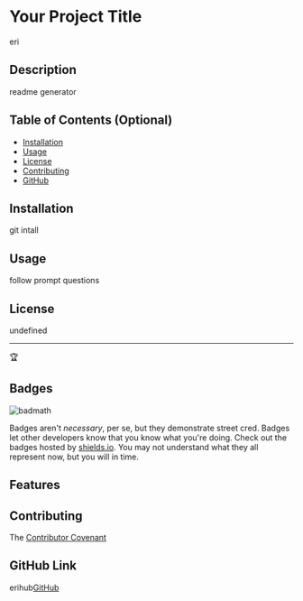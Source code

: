 
# Your Project Title
eri 

## Description 

readme generator 

## Table of Contents (Optional)

* [Installation](#installation)
* [Usage](#usage)
* [License](#license)
* [Contributing](#contribor)
* [GitHub](#github)


## Installation
git intall 

## Usage 

follow prompt questions 


## License
undefined

----------------

🏆 

## Badges



![badmath](https://img.shields.io/github/languages/top/nielsenjared/badmath)

Badges aren't _necessary_, per se, but they demonstrate street cred. Badges let other developers know that you know what you're doing. Check out the badges hosted by [shields.io](https://shields.io/). You may not understand what they all represent now, but you will in time.


## Features


## Contributing
 The [Contributor Covenant](https://www.contributor-covenant.org/) 

## GitHub Link
erihub[GitHub](http://github.com)